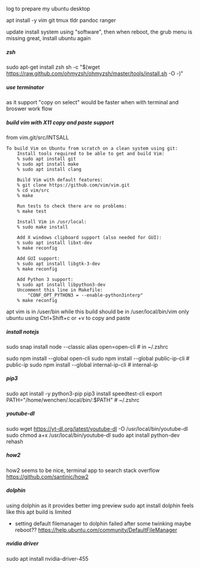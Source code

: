 log to prepare my ubuntu desktop

apt install -y vim git tmux tldr pandoc ranger

update install system using "software", then when reboot, the grub menu is missing
great, install ubuntu again

##### zsh
sudo apt-get install zsh
sh -c "$(wget https://raw.github.com/ohmyzsh/ohmyzsh/master/tools/install.sh -O -)"

##### use terminator
as it support "copy on select"
would be faster when with terminal and broswer work flow

##### build vim with X11 copy and paste support
from vim.git/src/INTSALL
```shell
To build Vim on Ubuntu from scratch on a clean system using git:
	Install tools required to be able to get and build Vim:
	% sudo apt install git
	% sudo apt install make
	% sudo apt install clang

	Build Vim with default features:
	% git clone https://github.com/vim/vim.git
	% cd vim/src
	% make

	Run tests to check there are no problems:
	% make test

	Install Vim in /usr/local:
	% sudo make install

	Add X windows clipboard support (also needed for GUI):
	% sudo apt install libxt-dev
	% make reconfig

	Add GUI support:
	% sudo apt install libgtk-3-dev
	% make reconfig

	Add Python 3 support:
	% sudo apt install libpython3-dev
	Uncomment this line in Makefile:
		"CONF_OPT_PYTHON3 = --enable-python3interp"
	% make reconfig
```

apt vim is in /user/bin while this build should be in /user/local/bin/vim
only ubuntu using Ctrl+Shift+c or +v to copy and paste

##### install notejs
sudo snap install node --classic
alias open=open-cli # in ~/.zshrc

sudo npm install --global open-cli
sudo npm install --global public-ip-cli    # public-ip
sudo npm install --global internal-ip-cli  # internal-ip

##### pip3
sudo apt install -y python3-pip
pip3 install speedtest-cli
export PATH="/home/wenchen/.local/bin/:$PATH" # ~/.zshrc

##### youtube-dl
sudo wget https://yt-dl.org/latest/youtube-dl -O /usr/local/bin/youtube-dl
sudo chmod a+x /usr/local/bin/youtube-dl
sudo apt install python-dev
rehash

##### how2
how2 seems to be nice, terminal app to search stack overflow
https://github.com/santinic/how2

##### dolphin
using dolphin as it provides better img preview
sudo apt install dolphin
feels like this apt build is limited

- setting default filemanager to dolphin
failed after some twinking
maybe reboot??
https://help.ubuntu.com/community/DefaultFileManager

##### nvidia driver
sudo apt install nvidia-driver-455
